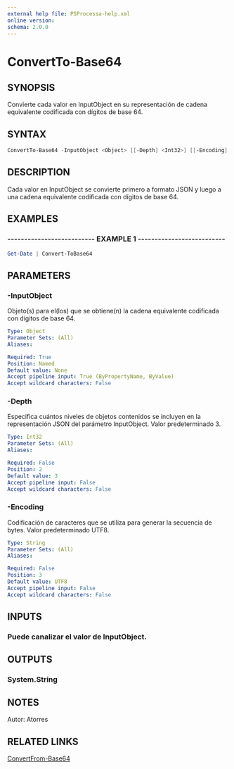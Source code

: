 ```yaml
---
external help file: PSProcessa-help.xml
online version: 
schema: 2.0.0
---
```


# ConvertTo-Base64

## SYNOPSIS
Convierte cada valor en InputObject en su representación de cadena equivalente codificada con dígitos de base 64.

## SYNTAX

```powershell
ConvertTo-Base64 -InputObject <Object> [[-Depth] <Int32>] [[-Encoding] <String>]
```

## DESCRIPTION
Cada valor en InputObject se convierte primero a formato JSON y luego a una cadena equivalente codificada con dígitos de base 64.

## EXAMPLES

### -------------------------- EXAMPLE 1 --------------------------
```powershell
Get-Date | Convert-ToBase64
```
## PARAMETERS

### -InputObject
Objeto(s) para el(los) que se obtiene(n) la cadena equivalente codificada con dígitos de base 64.

```yaml
Type: Object
Parameter Sets: (All)
Aliases: 

Required: True
Position: Named
Default value: None
Accept pipeline input: True (ByPropertyName, ByValue)
Accept wildcard characters: False
```

### -Depth
Especifica cuántos niveles de objetos contenidos se incluyen en la representación JSON del parámetro InputObject.
Valor predeterminado 3.

```yaml
Type: Int32
Parameter Sets: (All)
Aliases: 

Required: False
Position: 2
Default value: 3
Accept pipeline input: False
Accept wildcard characters: False
```

### -Encoding
Codificación de caracteres que se utiliza para generar la secuencia de bytes.
Valor predeterminado UTF8.

```yaml
Type: String
Parameter Sets: (All)
Aliases: 

Required: False
Position: 3
Default value: UTF8
Accept pipeline input: False
Accept wildcard characters: False
```

## INPUTS

### Puede canalizar el valor de InputObject.

## OUTPUTS

### System.String

## NOTES
Autor: Atorres

## RELATED LINKS

[ConvertFrom-Base64]()

